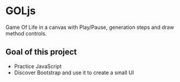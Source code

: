 # GOLjs

Game Of Life in a canvas with Play/Pause, generation steps and draw method controls.

## Goal of this project
- Practice JavaScript
- Discover Bootstrap and use it to create a small UI
